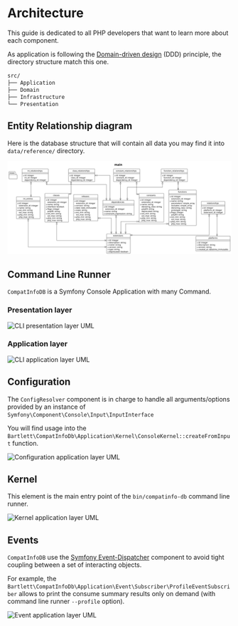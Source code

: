 # Architecture

This guide is dedicated to all PHP developers that want to learn more about each component.

As application is following the [Domain-driven design][ddd-archi] (DDD) principle, the directory structure match this one.

```text
src/
├── Application
├── Domain
├── Infrastructure
└── Presentation
```

## Entity Relationship diagram

Here is the database structure that will contain all data you may find it into `data/reference/` directory.

![ER diagram](../assets/images/db-er-diagram.archi.plantuml.svg)

## Command Line Runner

`CompatInfoDB` is a Symfony Console Application with many Command.

### Presentation layer

![CLI presentation layer UML](../assets/images/command-line-runner_presentation_archi.graphviz.svg)

### Application layer

![CLI application layer UML](../assets/images/command-line-runner_application_archi.graphviz.svg)

## Configuration

The `ConfigResolver` component is in charge to handle all arguments/options provided by an instance of `Symfony\Component\Console\Input\InputInterface`

You will find usage into the `Bartlett\CompatInfoDb\Application\Kernel\ConsoleKernel::createFromInput` function.

![Configuration application layer UML](../assets/images/configuration_application_archi.graphviz.svg)

## Kernel

This element is the main entry point of the `bin/compatinfo-db` command line runner.

![Kernel application layer UML](../assets/images/kernel_application_archi.graphviz.svg)

## Events

`CompatInfoDB` use the [Symfony Event-Dispatcher][sf-event-dispatcher] component to avoid tight coupling
between a set of interacting objects.

For example, the `Bartlett\CompatInfoDb\Application\Event\Subscriber\ProfileEventSubscriber` allows to print
the consume summary results only on demand (with command line runner `--profile` option).

![Event application layer UML](../assets/images/event_application_archi.graphviz.svg)

[ddd-archi]: https://en.wikipedia.org/wiki/Domain-driven_design
[er-model]: https://en.wikipedia.org/wiki/Entity%E2%80%93relationship_model
[sf-event-dispatcher]: https://symfony.com/doc/current/components/event_dispatcher.html
